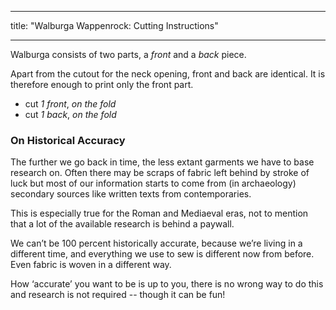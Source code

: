 ***

title: "Walburga Wappenrock: Cutting Instructions"

***

Walburga consists of two parts, a _front_ and a _back_ piece.

<Tip>

Apart from the cutout for the neck opening, front and back are identical. It is therefore enough to print only the front part.

</Tip>

- cut _1 front_, _on the fold_
- cut _1 back_, _on the fold_

### On Historical Accuracy

The further we go back in time, the less extant garments we have to base research on. Often there may be scraps of fabric left behind by stroke of luck but most of our information starts to come from (in archaeology) secondary sources like written texts from contemporaries.

This is especially true for the Roman and Mediaeval eras, not to mention that a lot of the available research is behind a paywall.

We can’t be 100 percent historically accurate, because we’re living in a different time, and everything we use to sew is different now from before. Even fabric is woven in a different way.

How ‘accurate’ you want to be is up to you, there is no wrong way to do this and research is not required -- though it can be fun!
